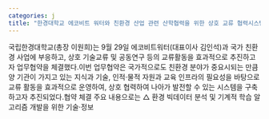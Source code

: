 ```yaml
---
categories: j
title: "한경대학교 에코비트 워터와 친환경 산업 관련 산학협력을 위한 상호 교류 협력시스템 구축"
---
```

국립한경대학교(총장 이원희)는 9월 29일 에코비트워터(대표이사 김인석)과 국가 친환경 사업에 부응하고, 상호 기술교류 및 공동연구 등의 교류활동을 효과적으로 추진하고자 업무협약을 체결했다.이번 업무협약은 국가적으로도 친환경 분야가 중요시되는 만큼 양 기관이 가지고 있는 지식과 기술, 인적·물적 자원과 교육 인프라의 필요성을 바탕으로 교류 활동을 효과적으로 운영하여, 상호 협력하여 나아가 발전할 수 있는 시스템을 구축하고자 추진되었다.협약 체결 주요 내용으로는 △ 환경 빅데이터 분석 및 기계적 학습 알고리즘 개발을 위한 기술·정보
